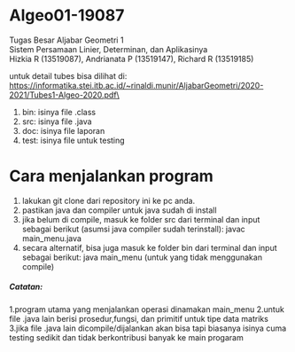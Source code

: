 # Algeo01-19087
Tugas Besar Aljabar Geometri 1\
Sistem Persamaan Linier, Determinan, dan Aplikasinya\
Hizkia R (13519087), Andrianata P (13519147), Richard R (13519185)

untuk detail tubes bisa dilihat di:\
https://informatika.stei.itb.ac.id/~rinaldi.munir/AljabarGeometri/2020-2021/Tubes1-Algeo-2020.pdf\


1. bin: isinya file .class
2. src: isinya file .java
3. doc: isinya file laporan
4. test: isinya file untuk testing

# Cara menjalankan program
1. lakukan git clone dari repository ini ke pc anda.
2. pastikan java dan compiler untuk java sudah di install
3. jika belum di compile, masuk ke folder src dari terminal dan input sebagai berikut (asumsi java compiler sudah terinstall): 
   javac main_menu.java
4. secara alternatif, bisa juga masuk ke folder bin dari terminal dan input sebagai berikut: 
   java main_menu (untuk yang tidak menggunakan compile)

##### Catatan:
1.program utama yang menjalankan operasi dinamakan main_menu
2.untuk file .java lain berisi prosedur,fungsi, dan primitif untuk tipe data matriks
3.jika file .java lain dicompile/dijalankan akan bisa tapi biasanya isinya cuma testing sedikit dan tidak berkontribusi banyak ke main progaram
